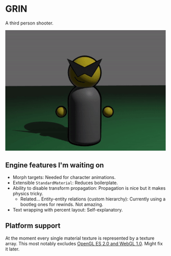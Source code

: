# GRIN
A third person shooter.

![yes the gif is grainy I didn't want to recreate it okay?](assets/promo.gif)

## Engine features I'm waiting on
- Morph targets: Needed for character animations.
- Extensible `StandardMaterial`: Reduces boilerplate.
- Ability to disable transform propagation: Propagation is nice but it makes physics tricky.
    - Related... Entity-entity relations (custom hierarchy): Currently using a bootleg ones for rewinds. Not amazing.
- Text wrapping with percent layout: Self-explanatory.

## Platform support
At the moment every single material texture is represented by a texture array.
This most notably excludes [OpenGL ES 2.0 and WebGL 1.0](https://docs.unity3d.com/Manual/class-Texture2DArray.html).
Might fix it later.
